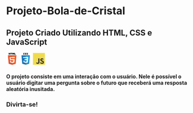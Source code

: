 # Projeto-Bola-de-Cristal

## Projeto Criado Utilizando HTML, CSS e JavaScript 
<code><img height="32" src="https://raw.githubusercontent.com/github/explore/80688e429a7d4ef2fca1e82350fe8e3517d3494d/topics/html/html.png" alt="HTML5"/></code>
<code><img height="32" src="https://raw.githubusercontent.com/github/explore/80688e429a7d4ef2fca1e82350fe8e3517d3494d/topics/css/css.png" alt="CSS"/></code>
<code><img height="32" src="https://raw.githubusercontent.com/github/explore/80688e429a7d4ef2fca1e82350fe8e3517d3494d/topics/javascript/javascript.png" alt="Javascript"/></code>

#### O projeto consiste em uma interação com o usuário. Nele é possível o usuário digitar uma pergunta sobre o futuro que receberá uma resposta aleatória inusitada. 

### Divirta-se!

